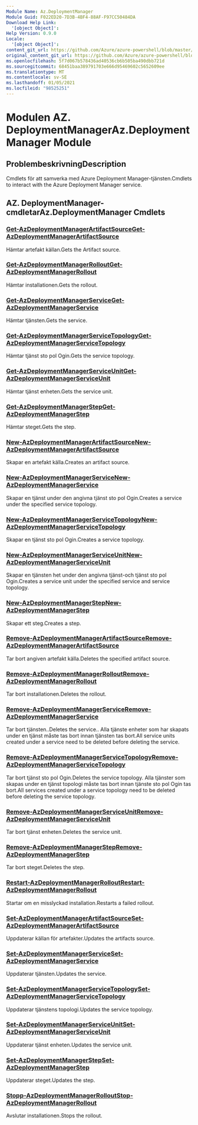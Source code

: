 ```yaml
---
Module Name: Az.DeploymentManager
Module Guid: F022ED20-7D3B-4BF4-88AF-F97CC50484DA
Download Help Link:
  '[object Object]': 
Help Version: 0.9.0
Locale:
  '[object Object]': 
content_git_url: https://github.com/Azure/azure-powershell/blob/master/src/DeploymentManager/DeploymentManager/help/Az.DeploymentManager.md
original_content_git_url: https://github.com/Azure/azure-powershell/blob/master/src/DeploymentManager/DeploymentManager/help/Az.DeploymentManager.md
ms.openlocfilehash: 5f7d067b578436ad40536cb6b505ba490dbb721d
ms.sourcegitcommit: 68451baa389791703e666d95469602c5652609ee
ms.translationtype: MT
ms.contentlocale: sv-SE
ms.lasthandoff: 01/05/2021
ms.locfileid: "98525251"
---
```

# <span data-ttu-id="c1130-101">Modulen AZ. DeploymentManager</span><span class="sxs-lookup"><span data-stu-id="c1130-101">Az.DeploymentManager Module</span></span>
## <span data-ttu-id="c1130-102">Problembeskrivning</span><span class="sxs-lookup"><span data-stu-id="c1130-102">Description</span></span>
<span data-ttu-id="c1130-103">Cmdlets för att samverka med Azure Deployment Manager-tjänsten.</span><span class="sxs-lookup"><span data-stu-id="c1130-103">Cmdlets to interact with the Azure Deployment Manager service.</span></span>

## <span data-ttu-id="c1130-104">AZ. DeploymentManager-cmdletar</span><span class="sxs-lookup"><span data-stu-id="c1130-104">Az.DeploymentManager Cmdlets</span></span>
### [<span data-ttu-id="c1130-105">Get-AzDeploymentManagerArtifactSource</span><span class="sxs-lookup"><span data-stu-id="c1130-105">Get-AzDeploymentManagerArtifactSource</span></span>](Get-AzDeploymentManagerArtifactSource.md)
<span data-ttu-id="c1130-106">Hämtar artefakt källan.</span><span class="sxs-lookup"><span data-stu-id="c1130-106">Gets the Artifact source.</span></span>

### [<span data-ttu-id="c1130-107">Get-AzDeploymentManagerRollout</span><span class="sxs-lookup"><span data-stu-id="c1130-107">Get-AzDeploymentManagerRollout</span></span>](Get-AzDeploymentManagerRollout.md)
<span data-ttu-id="c1130-108">Hämtar installationen.</span><span class="sxs-lookup"><span data-stu-id="c1130-108">Gets the rollout.</span></span>

### [<span data-ttu-id="c1130-109">Get-AzDeploymentManagerService</span><span class="sxs-lookup"><span data-stu-id="c1130-109">Get-AzDeploymentManagerService</span></span>](Get-AzDeploymentManagerService.md)
<span data-ttu-id="c1130-110">Hämtar tjänsten.</span><span class="sxs-lookup"><span data-stu-id="c1130-110">Gets the service.</span></span>

### [<span data-ttu-id="c1130-111">Get-AzDeploymentManagerServiceTopology</span><span class="sxs-lookup"><span data-stu-id="c1130-111">Get-AzDeploymentManagerServiceTopology</span></span>](Get-AzDeploymentManagerServiceTopology.md)
<span data-ttu-id="c1130-112">Hämtar tjänst sto pol Ogin.</span><span class="sxs-lookup"><span data-stu-id="c1130-112">Gets the service topology.</span></span>

### [<span data-ttu-id="c1130-113">Get-AzDeploymentManagerServiceUnit</span><span class="sxs-lookup"><span data-stu-id="c1130-113">Get-AzDeploymentManagerServiceUnit</span></span>](Get-AzDeploymentManagerServiceUnit.md)
<span data-ttu-id="c1130-114">Hämtar tjänst enheten.</span><span class="sxs-lookup"><span data-stu-id="c1130-114">Gets the service unit.</span></span>

### [<span data-ttu-id="c1130-115">Get-AzDeploymentManagerStep</span><span class="sxs-lookup"><span data-stu-id="c1130-115">Get-AzDeploymentManagerStep</span></span>](Get-AzDeploymentManagerStep.md)
<span data-ttu-id="c1130-116">Hämtar steget.</span><span class="sxs-lookup"><span data-stu-id="c1130-116">Gets the step.</span></span>

### [<span data-ttu-id="c1130-117">New-AzDeploymentManagerArtifactSource</span><span class="sxs-lookup"><span data-stu-id="c1130-117">New-AzDeploymentManagerArtifactSource</span></span>](New-AzDeploymentManagerArtifactSource.md)
<span data-ttu-id="c1130-118">Skapar en artefakt källa.</span><span class="sxs-lookup"><span data-stu-id="c1130-118">Creates an artifact source.</span></span>

### [<span data-ttu-id="c1130-119">New-AzDeploymentManagerService</span><span class="sxs-lookup"><span data-stu-id="c1130-119">New-AzDeploymentManagerService</span></span>](New-AzDeploymentManagerService.md)
<span data-ttu-id="c1130-120">Skapar en tjänst under den angivna tjänst sto pol Ogin.</span><span class="sxs-lookup"><span data-stu-id="c1130-120">Creates a service under the specified service topology.</span></span>

### [<span data-ttu-id="c1130-121">New-AzDeploymentManagerServiceTopology</span><span class="sxs-lookup"><span data-stu-id="c1130-121">New-AzDeploymentManagerServiceTopology</span></span>](New-AzDeploymentManagerServiceTopology.md)
<span data-ttu-id="c1130-122">Skapar en tjänst sto pol Ogin.</span><span class="sxs-lookup"><span data-stu-id="c1130-122">Creates a service topology.</span></span>

### [<span data-ttu-id="c1130-123">New-AzDeploymentManagerServiceUnit</span><span class="sxs-lookup"><span data-stu-id="c1130-123">New-AzDeploymentManagerServiceUnit</span></span>](New-AzDeploymentManagerServiceUnit.md)
<span data-ttu-id="c1130-124">Skapar en tjänsten het under den angivna tjänst-och tjänst sto pol Ogin.</span><span class="sxs-lookup"><span data-stu-id="c1130-124">Creates a service unit under the specified service and service topology.</span></span>

### [<span data-ttu-id="c1130-125">New-AzDeploymentManagerStep</span><span class="sxs-lookup"><span data-stu-id="c1130-125">New-AzDeploymentManagerStep</span></span>](New-AzDeploymentManagerStep.md)
<span data-ttu-id="c1130-126">Skapar ett steg.</span><span class="sxs-lookup"><span data-stu-id="c1130-126">Creates a step.</span></span>

### [<span data-ttu-id="c1130-127">Remove-AzDeploymentManagerArtifactSource</span><span class="sxs-lookup"><span data-stu-id="c1130-127">Remove-AzDeploymentManagerArtifactSource</span></span>](Remove-AzDeploymentManagerArtifactSource.md)
<span data-ttu-id="c1130-128">Tar bort angiven artefakt källa.</span><span class="sxs-lookup"><span data-stu-id="c1130-128">Deletes the specified artifact source.</span></span>

### [<span data-ttu-id="c1130-129">Remove-AzDeploymentManagerRollout</span><span class="sxs-lookup"><span data-stu-id="c1130-129">Remove-AzDeploymentManagerRollout</span></span>](Remove-AzDeploymentManagerRollout.md)
<span data-ttu-id="c1130-130">Tar bort installationen.</span><span class="sxs-lookup"><span data-stu-id="c1130-130">Deletes the rollout.</span></span>

### [<span data-ttu-id="c1130-131">Remove-AzDeploymentManagerService</span><span class="sxs-lookup"><span data-stu-id="c1130-131">Remove-AzDeploymentManagerService</span></span>](Remove-AzDeploymentManagerService.md)
<span data-ttu-id="c1130-132">Tar bort tjänsten..</span><span class="sxs-lookup"><span data-stu-id="c1130-132">Deletes the service..</span></span> <span data-ttu-id="c1130-133">Alla tjänste enheter som har skapats under en tjänst måste tas bort innan tjänsten tas bort.</span><span class="sxs-lookup"><span data-stu-id="c1130-133">All service units created under a service need to be deleted before deleting the service.</span></span>

### [<span data-ttu-id="c1130-134">Remove-AzDeploymentManagerServiceTopology</span><span class="sxs-lookup"><span data-stu-id="c1130-134">Remove-AzDeploymentManagerServiceTopology</span></span>](Remove-AzDeploymentManagerServiceTopology.md)
<span data-ttu-id="c1130-135">Tar bort tjänst sto pol Ogin.</span><span class="sxs-lookup"><span data-stu-id="c1130-135">Deletes the service topology.</span></span> <span data-ttu-id="c1130-136">Alla tjänster som skapas under en tjänst topologi måste tas bort innan tjänste sto pol Ogin tas bort.</span><span class="sxs-lookup"><span data-stu-id="c1130-136">All services created under a service topology need to be deleted before deleting the service topology.</span></span>

### [<span data-ttu-id="c1130-137">Remove-AzDeploymentManagerServiceUnit</span><span class="sxs-lookup"><span data-stu-id="c1130-137">Remove-AzDeploymentManagerServiceUnit</span></span>](Remove-AzDeploymentManagerServiceUnit.md)
<span data-ttu-id="c1130-138">Tar bort tjänst enheten.</span><span class="sxs-lookup"><span data-stu-id="c1130-138">Deletes the service unit.</span></span>

### [<span data-ttu-id="c1130-139">Remove-AzDeploymentManagerStep</span><span class="sxs-lookup"><span data-stu-id="c1130-139">Remove-AzDeploymentManagerStep</span></span>](Remove-AzDeploymentManagerStep.md)
<span data-ttu-id="c1130-140">Tar bort steget.</span><span class="sxs-lookup"><span data-stu-id="c1130-140">Deletes the step.</span></span>

### [<span data-ttu-id="c1130-141">Restart-AzDeploymentManagerRollout</span><span class="sxs-lookup"><span data-stu-id="c1130-141">Restart-AzDeploymentManagerRollout</span></span>](Restart-AzDeploymentManagerRollout.md)
<span data-ttu-id="c1130-142">Startar om en misslyckad installation.</span><span class="sxs-lookup"><span data-stu-id="c1130-142">Restarts a failed rollout.</span></span>

### [<span data-ttu-id="c1130-143">Set-AzDeploymentManagerArtifactSource</span><span class="sxs-lookup"><span data-stu-id="c1130-143">Set-AzDeploymentManagerArtifactSource</span></span>](Set-AzDeploymentManagerArtifactSource.md)
<span data-ttu-id="c1130-144">Uppdaterar källan för artefakter.</span><span class="sxs-lookup"><span data-stu-id="c1130-144">Updates the artifacts source.</span></span>

### [<span data-ttu-id="c1130-145">Set-AzDeploymentManagerService</span><span class="sxs-lookup"><span data-stu-id="c1130-145">Set-AzDeploymentManagerService</span></span>](Set-AzDeploymentManagerService.md)
<span data-ttu-id="c1130-146">Uppdaterar tjänsten.</span><span class="sxs-lookup"><span data-stu-id="c1130-146">Updates the service.</span></span>

### [<span data-ttu-id="c1130-147">Set-AzDeploymentManagerServiceTopology</span><span class="sxs-lookup"><span data-stu-id="c1130-147">Set-AzDeploymentManagerServiceTopology</span></span>](Set-AzDeploymentManagerServiceTopology.md)
<span data-ttu-id="c1130-148">Uppdaterar tjänstens topologi.</span><span class="sxs-lookup"><span data-stu-id="c1130-148">Updates the service topology.</span></span>

### [<span data-ttu-id="c1130-149">Set-AzDeploymentManagerServiceUnit</span><span class="sxs-lookup"><span data-stu-id="c1130-149">Set-AzDeploymentManagerServiceUnit</span></span>](Set-AzDeploymentManagerServiceUnit.md)
<span data-ttu-id="c1130-150">Uppdaterar tjänst enheten.</span><span class="sxs-lookup"><span data-stu-id="c1130-150">Updates the service unit.</span></span>

### [<span data-ttu-id="c1130-151">Set-AzDeploymentManagerStep</span><span class="sxs-lookup"><span data-stu-id="c1130-151">Set-AzDeploymentManagerStep</span></span>](Set-AzDeploymentManagerStep.md)
<span data-ttu-id="c1130-152">Uppdaterar steget.</span><span class="sxs-lookup"><span data-stu-id="c1130-152">Updates the step.</span></span>

### [<span data-ttu-id="c1130-153">Stopp-AzDeploymentManagerRollout</span><span class="sxs-lookup"><span data-stu-id="c1130-153">Stop-AzDeploymentManagerRollout</span></span>](Stop-AzDeploymentManagerRollout.md)
<span data-ttu-id="c1130-154">Avslutar installationen.</span><span class="sxs-lookup"><span data-stu-id="c1130-154">Stops the rollout.</span></span>

